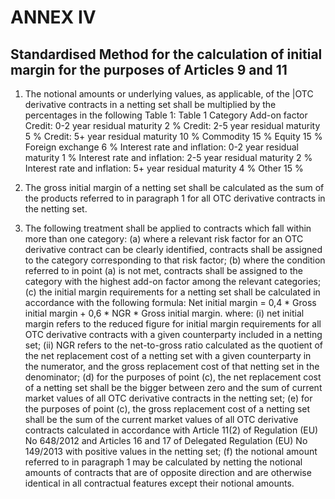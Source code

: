 # ANNEX IV

## Standardised Method for the calculation of initial margin for the purposes of Articles 9 and 11

1. The notional amounts or underlying values, as applicable, of the |OTC derivative contracts in a netting set shall be multiplied by the percentages in the following Table 1: Table 1 Category Add-on factor Credit: 0-2 year residual maturity 2 % Credit: 2-5 year residual maturity 5 % Credit: 5+ year residual maturity 10 % Commodity 15 % Equity 15 % Foreign exchange 6 % Interest rate and inflation: 0-2 year residual maturity 1 % Interest rate and inflation: 2-5 year residual maturity 2 % Interest rate and inflation: 5+ year residual maturity 4 % Other 15 %

2. The gross initial margin of a netting set shall be calculated as the sum of the products referred to in paragraph 1 for all OTC derivative contracts in the netting set.

3. The following treatment shall be applied to contracts which fall within more than one category: (a) where a relevant risk factor for an OTC derivative contract can be clearly identified, contracts shall be assigned to the category corresponding to that risk factor; (b) where the condition referred to in point (a) is not met, contracts shall be assigned to the category with the highest add-on factor among the relevant categories; (c) the initial margin requirements for a netting set shall be calculated in accordance with the following formula: Net initial margin = 0,4 * Gross initial margin + 0,6 * NGR * Gross initial margin. where: (i) net initial margin refers to the reduced figure for initial margin requirements for all OTC derivative contracts with a given counterparty included in a netting set; (ii) NGR refers to the net-to-gross ratio calculated as the quotient of the net replacement cost of a netting set with a given counterparty in the numerator, and the gross replacement cost of that netting set in the denominator; (d) for the purposes of point (c), the net replacement cost of a netting set shall be the bigger between zero and the sum of current market values of all OTC derivative contracts in the netting set; (e) for the purposes of point (c), the gross replacement cost of a netting set shall be the sum of the current market values of all OTC derivative contracts calculated in accordance with Article 11(2) of Regulation (EU) No 648/2012 and Articles 16 and 17 of Delegated Regulation (EU) No 149/2013 with positive values in the netting set; (f) the notional amount referred to in paragraph 1 may be calculated by netting the notional amounts of contracts that are of opposite direction and are otherwise identical in all contractual features except their notional amounts.

